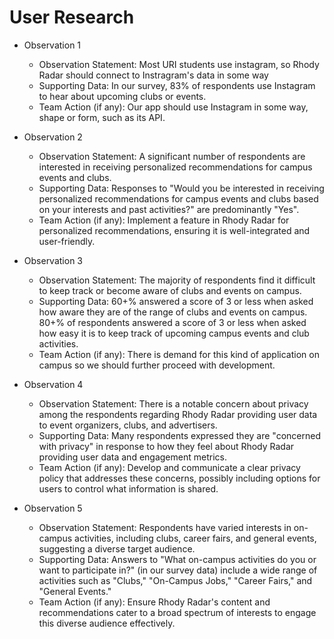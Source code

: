# User Research
* Observation 1
    - Observation Statement: Most URI students use instagram, so Rhody Radar should connect to Instragram's data in some way
    - Supporting Data: In our survey, 83% of respondents use Instagram to hear about upcoming clubs or events.
    - Team Action (if any): Our app should use Instagram in some way, shape or form, such as its API. 
      
* Observation 2
    - Observation Statement: A significant number of respondents are interested in receiving personalized recommendations for campus events and clubs.
    - Supporting Data: Responses to "Would you be interested in receiving personalized recommendations for campus events and clubs based on your interests and past activities?" are predominantly "Yes".
    - Team Action (if any): Implement a feature in Rhody Radar for personalized recommendations, ensuring it is well-integrated and user-friendly.
      
* Observation 3
    - Observation Statement: The majority of respondents find it difficult to keep track or become aware of clubs and events on campus.
    - Supporting Data: 60+% answered a score of 3 or less when asked how aware they are of the range of clubs and events on campus.
                       80+% of respondents answered a score of 3 or less when asked how easy it is to keep track of upcoming campus events and club activities.
    - Team Action (if any): There is demand for this kind of application on campus so we should further proceed with development.
      
* Observation 4
    - Observation Statement: There is a notable concern about privacy among the respondents regarding Rhody Radar providing user data to event organizers, clubs, and advertisers.
    - Supporting Data: Many respondents expressed they are "concerned with privacy" in response to how they feel about Rhody Radar providing user data and engagement metrics.
    - Team Action (if any): Develop and communicate a clear privacy policy that addresses these concerns, possibly including options for users to control what information is shared.
      
* Observation 5
    - Observation Statement: Respondents have varied interests in on-campus activities, including clubs, career fairs, and general events, suggesting a diverse target audience.
    - Supporting Data: Answers to "What on-campus activities do you or want to participate in?" (in our survey data) include a wide range of activities such as "Clubs," "On-Campus Jobs," "Career Fairs," and "General Events."
    - Team Action (if any): Ensure Rhody Radar's content and recommendations cater to a broad spectrum of interests to engage this diverse audience effectively.

